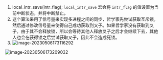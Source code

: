  

1.  local_intr_save(intr_flag);  `local_intr_save` 宏会将 `intr_flag` 的值设置为当前中断状态，并将中断禁止。
2. 这个算法采用了信号量来实现多进程之间的同步，哲学家先尝试获取互斥锁，然后通过修改信号量来使得自己成功获取到叉子。如果哲学家没有获取到叉子，由于其不会释放锁，所以会等待其他人释放叉子之后才会继续下去，其他人也会在获得锁之后尝试获取叉子，因此不会造成死锁。
3. ![image-20230506173116292](/home/dgy/.config/Typora/typora-user-images/image-20230506173116292.png)
   

![image-20230506173209032](/home/dgy/.config/Typora/typora-user-images/image-20230506173209032.png)
